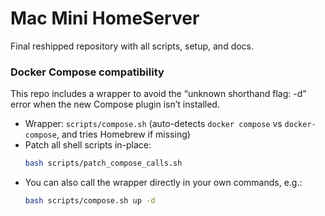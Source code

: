 # Mac Mini HomeServer

Final reshipped repository with all scripts, setup, and docs.

### Docker Compose compatibility

This repo includes a wrapper to avoid the “unknown shorthand flag: -d” error when the new Compose plugin isn’t installed.

- Wrapper: `scripts/compose.sh` (auto-detects `docker compose` vs `docker-compose`, and tries Homebrew if missing)
- Patch all shell scripts in-place:
  ```bash
  bash scripts/patch_compose_calls.sh
  ```
- You can also call the wrapper directly in your own commands, e.g.:
  ```bash
  bash scripts/compose.sh up -d
  ```
